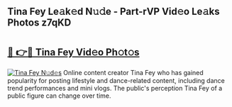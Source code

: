 ## Tina Fey Le𝚊k𝚎d N𝚞𝚍e - Part-rVP Vid𝚎o Le𝚊ks Photos z7qKD

# <h2><a href="http://fbdyhxv.evod.top/?m=Tina+Fey">🔗 👉🔴 Tina Fey Vid𝚎o Ph𝚘t𝚘s</a></h2>

[![Tina Fey N𝚞d𝚎s](https://i.imgur.com/8V9OHl7.gif)](http://fbdyhxv.evod.top/?m=Tina+Fey)
Online content creator Tina Fey who has gained popularity for posting lifestyle and dance-related content, including dance trend performances and mini vlogs. The public's perception Tina Fey of a public figure can change over time. 
